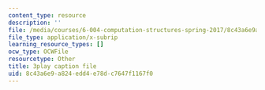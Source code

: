 ```yaml
---
content_type: resource
description: ''
file: /media/courses/6-004-computation-structures-spring-2017/8c43a6e9a824edd4e78dc7647f1167f0_7dhuZ6V9tcY.srt
file_type: application/x-subrip
learning_resource_types: []
ocw_type: OCWFile
resourcetype: Other
title: 3play caption file
uid: 8c43a6e9-a824-edd4-e78d-c7647f1167f0
---
```

